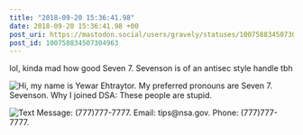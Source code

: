 ```yaml
---
title: "2018-09-20 15:36:41.98"
date: 2018-09-20 15:36:41.98 +00
post_uri: https://mastodon.social/users/gravely/statuses/100758834507304963
post_id: 100758834507304963
---
```

lol, kinda mad how good Seven 7. Sevenson is of an antisec style handle tbh


![Hi, my name is Yewar Ehtraytor.  My preferred pronouns are Seven 7. Sevenson.  Why I joined DSA: These people are stupid.](/images/6487728.png)

![Text Message: (777)777-7777. Email: tips@nsa.gov. Phone: (777)777-7777.](/images/6487733.png)

